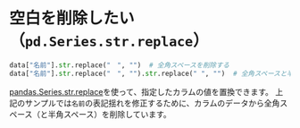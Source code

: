 # 空白を削除したい（``pd.Series.str.replace``）

```python
data["名前"].str.replace("　", "")  # 全角スペースを削除する
data["名前"].str.replace("　", "").str.replace(" ", "")  # 全角スペースと半角スペースを削除する
```

[pandas.Series.str.replace](https://pandas.pydata.org/pandas-docs/stable/reference/api/pandas.Series.str.replace.html)を使って、指定したカラムの値を置換できます。
上記のサンプルでは``名前``の表記揺れを修正するために、カラムのデータから全角スペース（と半角スペース）を削除しています。
